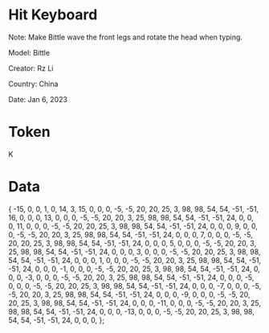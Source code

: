 # Hit Keyboard
Note: Make Bittle wave the front legs and rotate the head when typing.

Model: Bittle

Creator: Rz Li

Country: China

Date: Jan 6, 2023

# Token
K

# Data
{
 -15,   0,   0,   1,
   0,  14,   3,
  15,   0,   0,   0,  -5,  -5,  20,  20,  25,   3,  98,  98,  54,  54, -51, -51,  16,   0,   0,   0,
  13,   0,   0,   0,  -5,  -5,  20,  20,   3,  25,  98,  98,  54,  54, -51, -51,  24,   0,   0,   0,
  11,   0,   0,   0,  -5,  -5,  20,  20,  25,   3,  98,  98,  54,  54, -51, -51,  24,   0,   0,   0,
   9,   0,   0,   0,  -5,  -5,  20,  20,   3,  25,  98,  98,  54,  54, -51, -51,  24,   0,   0,   0,
   7,   0,   0,   0,  -5,  -5,  20,  20,  25,   3,  98,  98,  54,  54, -51, -51,  24,   0,   0,   0,
   5,   0,   0,   0,  -5,  -5,  20,  20,   3,  25,  98,  98,  54,  54, -51, -51,  24,   0,   0,   0,
   3,   0,   0,   0,  -5,  -5,  20,  20,  25,   3,  98,  98,  54,  54, -51, -51,  24,   0,   0,   0,
   1,   0,   0,   0,  -5,  -5,  20,  20,   3,  25,  98,  98,  54,  54, -51, -51,  24,   0,   0,   0,
  -1,   0,   0,   0,  -5,  -5,  20,  20,  25,   3,  98,  98,  54,  54, -51, -51,  24,   0,   0,   0,
  -3,   0,   0,   0,  -5,  -5,  20,  20,   3,  25,  98,  98,  54,  54, -51, -51,  24,   0,   0,   0,
  -5,   0,   0,   0,  -5,  -5,  20,  20,  25,   3,  98,  98,  54,  54, -51, -51,  24,   0,   0,   0,
  -7,   0,   0,   0,  -5,  -5,  20,  20,   3,  25,  98,  98,  54,  54, -51, -51,  24,   0,   0,   0,
  -9,   0,   0,   0,  -5,  -5,  20,  20,  25,   3,  98,  98,  54,  54, -51, -51,  24,   0,   0,   0,
 -11,   0,   0,   0,  -5,  -5,  20,  20,   3,  25,  98,  98,  54,  54, -51, -51,  24,   0,   0,   0,
 -13,   0,   0,   0,  -5,  -5,  20,  20,  25,   3,  98,  98,  54,  54, -51, -51,  24,   0,   0,   0,
};
